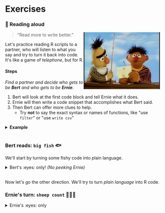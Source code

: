 # Exercises


### :book: Reading aloud

<img src="../../images/bert_ernie.jpg" width=248 align="right" />

> "Read more to write better."  

Let's practice reading R scripts to a partner, who will listen to what you say and try to turn it back into code. It's like a game of *telephone*, but for R.

#### Steps

_Find a partner and decide who gets to be **Bert** and who gets to be **Ernie**._

1. Bert will look at the first code block and tell Ernie what it does.
1. Ernie will then write a code snippet that accomplishes what Bert said.
1. Then Bert can offer more clues to help.
    - Try **not** to say the exact syntax or names of functions, like "use `filter`" or "use `write csv`"


<details>
    <summary><b>Example</b></summary>
  
Say aloud what this code does or tries to accomplish.  

```r
library(sandwich)
    
slices_bread <- 4

fillings <- read_csv("fillings.csv")

nrow(fillings)

names(fillings)

red_veggies <- filter(fillings, food_type == "vegetable", color = "red")

```    

</details>    

<br>

### Bert reads: `big fish` :fish:

We'll start by turning some fishy code into plain language.

<details>

<summary> Bert's :eyes: only!  <i> (No peeking Ernie)</i> </summary>
    
```r

library(readr)

fishes <- read_csv("lake_superior_fish.csv")

names(big_fishes)

nrow(fishes)
 
big_fishes <- filter(fishes, length > 20)

nrow(big_fishes)

```

<details>

**<summary> Example reading  </summary>**

> *Load the package "readr".*  
> *Then read in the Lake Superior fish data stored in a .csv file and name the data "fishes".   
> View the column names in the fishes data.  
> Count the number of fish.*  
>   
> *Create a new table called "big_fishes" that contains only the fish with a length longer than 20 (inches?).  
> Finally, count the number of big fish.*  

</details></details>

<br>

Now let's go the other direction. We'll try to turn _plain language_ into R code.

### Ernie's turn: `sheep count` :sheep::sheep::sheep:

<details>

<summary> Ernie's :eyes: only </summary>
    
>     
> *Load the package "ggplot2".*  
> *Create a new variable named "asleep" and set it to false.     
> Create a vector called "names" that contains the 3 text values: "Shaun", "Lambchop" & "Dolly"    
> Create a new variable named "sheep_id" and assign it three values: 1, 2, & 3    
> Create a data frame called "my_sheep" with 2 columns:*  
>    - *"sheep_name" that contains the "names" vector above*  
>    - *"sheep_id" that contains the "sheep_ids" above*    
>  
> *Make a gg-scatterplot of my_sheep, with the sheep names along the x-axis and the sheep IDs as the y-axis.    
> Give the plot the title "Counting sheep backwards makes me Zzzz...".  
> Set the variable "asleep" to true.*  


<details> <summary> Example code </summary>
 
```r

library(ggplot2)

asleep <- FALSE

names <- c("Shaun", "Lambchop", "Dolly")

sheep_ids <- 1:3

my_sheep <- data.frame(sheep_name = names, 
                       sheep_id   = sheep_ids)

ggplot(my_sheep, aes(x = names, y = sheep_id)) +
  geom_point()

ggplot(my_sheep, aes(x = names, y = sheep_id)) +
  geom_point() +
  labs(title = "Counting sheep backwards makes me Zzzz...")

asleep <- TRUE
 
``` 

</details>
</details>

